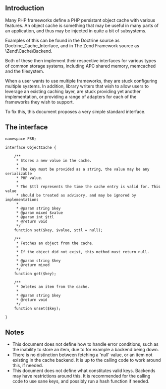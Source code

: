 ## Introduction

Many PHP frameworks define a PHP persistant object cache with various features.
An object cache is something that may be useful in many parts of an
application, and thus may be injected in quite a bit of subsystems.

Examples of this can be found in the Doctrine source as
Doctrine\_Cache\_Interface, and in The Zend Framework source as
\Zend\Cache\Backend.

Both of these then implement their respective interfaces for various types
of common storage systems, including APC shared memory, memcached and the
filesystem.

When a user wants to use multiple frameworks, they are stuck configuring
multiple systems. In addition, library writers that wish to allow users to
leverage an existing caching layer, are stuck providing yet another
implementation, or providing a range of adapters for each of the frameworks
they wish to support.

To fix this, this document proposes a very simple standard interface.

## The interface

    namespace PSR;

    interface ObjectCache {

        /**
         * Stores a new value in the cache.
         *
         * The key must be provided as a string, the value may be any serializable
         * PHP value.
         *
         * The $ttl represents the time the cache entry is valid for. This value
         * should be treated as advisory, and may be ignored by implementations
         *
         * @param string $key
         * @param mixed $value
         * @param int $ttl
         * @return void
         */
        function set($key, $value, $ttl = null);

        /**
         * Fetches an object from the cache.
         *
         * If the object did not exist, this method must return null.
         *
         * @param string $key
         * @return mixed
         */
        function get($key);

        /**
         * Deletes an item from the cache.
         *
         * @param string $key
         * @return void
         */
        function unset($key);

    }

## Notes

* This document does not define how to handle error conditions, such as the
  inability to store an item, due to for example a backend being down.
* There is no distinction between fetching a 'null' value, or an item not
  existing in the cache backend. It is up to the calling code to work around
  this, if needed.
* This document does not define what constitutes valid keys. Backends may have
  restrictions around this. It is recommended for the calling code to use
  sane keys, and possibly run a hash function if needed.
